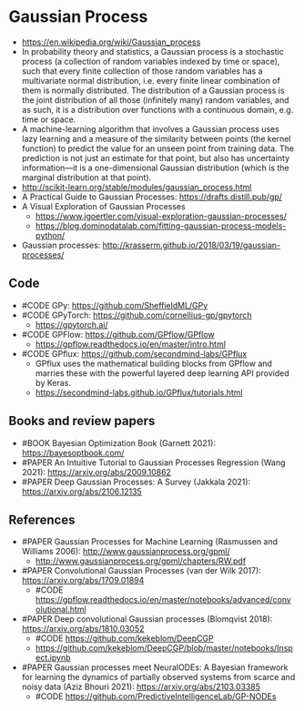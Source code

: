 # Gaussian Process

- https://en.wikipedia.org/wiki/Gaussian_process
- In probability theory and statistics, a Gaussian process is a stochastic process (a collection of random variables indexed by time or space), such that every finite collection of those random variables has a multivariate normal distribution, i.e. every finite linear combination of them is normally distributed. The distribution of a Gaussian process is the joint distribution of all those (infinitely many) random variables, and as such, it is a distribution over functions with a continuous domain, e.g. time or space.
- A machine-learning algorithm that involves a Gaussian process uses lazy learning and a measure of the similarity between points (the kernel function) to predict the value for an unseen point from training data. The prediction is not just an estimate for that point, but also has uncertainty information—it is a one-dimensional Gaussian distribution (which is the marginal distribution at that point).
- http://scikit-learn.org/stable/modules/gaussian_process.html
- A Practical Guide to Gaussian Processes: https://drafts.distill.pub/gp/ 
- A Visual Exploration of Gaussian Processes
	- https://www.jgoertler.com/visual-exploration-gaussian-processes/
	- https://blog.dominodatalab.com/fitting-gaussian-process-models-python/
- Gaussian processes: http://krasserm.github.io/2018/03/19/gaussian-processes/

## Code
- #CODE GPy: https://github.com/SheffieldML/GPy
- #CODE GPyTorch: https://github.com/cornellius-gp/gpytorch
	- https://gpytorch.ai/
- #CODE GPFlow: https://github.com/GPflow/GPflow
	- https://gpflow.readthedocs.io/en/master/intro.html
- #CODE GPflux: https://github.com/secondmind-labs/GPflux
	- GPflux uses the mathematical building blocks from GPflow and marries these with the powerful layered deep learning API provided by Keras. 
	- https://secondmind-labs.github.io/GPflux/tutorials.html


## Books and review papers
- #BOOK Bayesian Optimization Book (Garnett 2021): https://bayesoptbook.com/
- #PAPER An Intuitive Tutorial to Gaussian Processes Regression (Wang 2021): https://arxiv.org/abs/2009.10862
- #PAPER Deep Gaussian Processes: A Survey (Jakkala 2021): https://arxiv.org/abs/2106.12135


## References
- #PAPER Gaussian Processes for Machine Learning (Rasmussen and Williams 2006): http://www.gaussianprocess.org/gpml/
	- http://www.gaussianprocess.org/gpml/chapters/RW.pdf
- #PAPER Convolutional Gaussian Processes (van der Wilk 2017): https://arxiv.org/abs/1709.01894
	- #CODE https://gpflow.readthedocs.io/en/master/notebooks/advanced/convolutional.html
- #PAPER Deep convolutional Gaussian processes (Blomqvist 2018): https://arxiv.org/abs/1810.03052
	- #CODE https://github.com/kekeblom/DeepCGP
	- https://github.com/kekeblom/DeepCGP/blob/master/notebooks/Inspect.ipynb
- #PAPER Gaussian processes meet NeuralODEs: A Bayesian framework for learning the dynamics of partially observed systems from scarce and noisy data (Aziz Bhouri 2021): https://arxiv.org/abs/2103.03385
	- #CODE https://github.com/PredictiveIntelligenceLab/GP-NODEs
